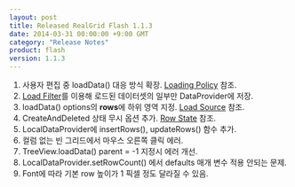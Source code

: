 ```yaml
---
layout: post
title: Released RealGrid Flash 1.1.3
date: 2014-03-31 00:00:00 +9:00 GMT
category: "Release Notes"
product: flash
version: 1.1.3
---
```


1. 사용자 편집 중 loadData() 대응 방식 확장. [Loading Policy](http://demo.realgrid.com/Demo/LoadingPolicy) 참조.
2. [Load Filter](http://demo.realgrid.com/Demo/LoadFilter)를 이용해 로드된 데이터셋의 일부만 DataProvider에 저장.
3. loadData() options의 **rows**에 하위 영역 지정. [Load Source](http://demo.realgrid.com/Demo/LoadSource) 참조.
4. CreateAndDeleted 상태 무시 옵션 추가. [Row State](http://demo.realgrid.com/Editing/RowStates/) 참조.
5. LocalDataProvider에 insertRows(), updateRows() 함수 추가.
6. 컬럼 없는 빈 그리드에서 마우스 오른쪽 클릭 에러.
7. TreeView.loadData() parent = -1 지정시 에러 개선.
8. LocalDataProvider.setRowCount() 에서 defaults 매개 변수 적용 안되는 문제.
9. Font에 따라 기본 row 높이가 1 픽셀 정도 달라질 수 있음.
